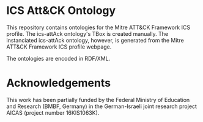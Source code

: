 # ICS Att&CK Ontology
This repository contains ontologies for the Mitre ATT&CK Framework ICS profile.
The ics-attAck ontology's TBox is created manually.
The instanciated ics-attAck ontology, however, is generated from the Mitre ATT&CK Framework ICS profile webpage.

The ontologies are encoded in RDF/XML.

# Acknowledgements
This work has been partially funded by the Federal Ministry of Education and Research (BMBF, Germany) in the German-Israeli joint research project AICAS (project number 16KIS1063K).
